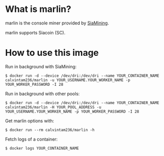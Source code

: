 # What is marlin?

marlin is the console miner provided by [SiaMining](https://github.com/SiaMining/marlin).

marlin supports Siacoin (SC).

# How to use this image

Run in background with SiaMining:

```console
$ docker run -d --device /dev/dri:/dev/dri --name YOUR_CONTAINER_NAME calvintam236/marlin -u YOUR_USERNAME.YOUR_WORKER_NAME -p YOUR_WORKER_PASSWORD -I 28
```

Run in background with other pools:

```console
$ docker run -d --device /dev/dri:/dev/dri --name YOUR_CONTAINER_NAME calvintam236/marlin -H YOUR_POOL_ADDRESS -u YOUR_USERNAME.YOUR_WORKER_NAME -p YOUR_WORKER_PASSWORD -I 28
```

Get marlin options with:

```console
$ docker run --rm calvintam236/marlin -h
```

Fetch logs of a container:

```console
$ docker logs YOUR_CONTAINER_NAME
```
